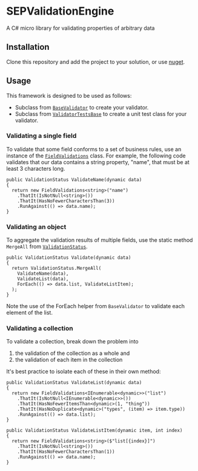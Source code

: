 # SEPValidationEngine #

A C# micro library for validating properties of arbitrary data

## Installation ##

Clone this repository and add the project to your solution, or use [nuget](https://www.nuget.org/packages/SEP.ValidationEngine/).

## Usage ##

This framework is designed to be used as follows:
 * Subclass from [`BaseValidator`](ValidationEngine/BaseValidator.cs) to create your validator.
 * Subclass from [`ValidatorTestsBase`](ValidationEngine/Test/ValidatorTestsBase.cs) to create a unit test class for your validator.

### Validating a single field ###

To validate that some field conforms to a set of business rules, use an instance of the [`FieldValidations`](ValidationEngine/FieldValidations.cs) class. For example, the following code validates that our data contains a string property, "name", that must be at least 3 characters long.

    public ValidationStatus ValidateName(dynamic data)
    {
      return new FieldValidations<string>("name")
        .ThatIt(IsNotNull<string>())
        .ThatIt(HasNoFewerCharactersThan(3))
        .RunAgainst(() => data.name);
    }

### Validating an object ###

To aggregate the validation results of multiple fields, use the static method `MergeAll` from [`ValidationStatus`](ValidationEngine/ValidationStatus.cs).

    public ValidationStatus Validate(dynamic data)
    {
      return ValidationStatus.MergeAll(
        ValidateName(data),
        ValidateList(data),
        ForEach(() => data.list, ValidateListItem);
      );
    }

Note the use of the ForEach helper from `BaseValidator` to validate each element of the list.

### Validating a collection ###

To validate a collection, break down the problem into

 1. the validation of the collection as a whole and
 2. the validation of each item in the collection

It's best practice to isolate each of these in their own method:

    public ValidationStatus ValidateList(dynamic data)
    {
      return new FieldValidations<IEnumerable<dynamic>>("list")
        .ThatIt(IsNotNull<IEnumerable<dynamic>>())
        .ThatIt(HasNoFewerItemsThan<dynamic>(1, "thing"))
        .ThatIt(HasNoDuplicate<dynamic>("types", (item) => item.type))
        .RunAgainst(() => data.list);
    }

    public ValidationStatus ValidateListItem(dynamic item, int index)
    {
      return new FieldValidations<string>($"list[{index}]")
        .ThatIt(IsNotNull<string>())
        .ThatIt(HasNoFewerCharactersThan(1))
        .RunAgainst(() => data.name);
    }
